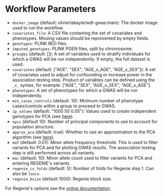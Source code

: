 # Workflow Parameters


- `docker_image` (default: olivierlabayle/wdl-gwas:main): The docker image used to run the workflow.
- `covariates_file`: A CSV file containing the set of covariates and phenotypes. Missing values should be represented by empty fields.
- `genotypes`: PLINK BED files.
- `imputed_genotypes`: PLINK PGEN files, split by chromosome.
- `groupby` (default: []): A set of variables used to stratify individuals for which a GWAS will be run independently. If empty, the full dataset is used.
- `covariates` (default: ["AGE", "SEX", "AGE_x_AGE", "AGE_x_SEX"]): A set of covariates used to adjust for confounding or increase power in the association testing step. Product of variables can be defined using the `_x_` syntax, for example: ["AGE", "SEX", "AGE_x_SEX", "AGE_x_AGE"].
- `phenotypes`: A set of phenotypes for which a GWAS will be run independently.
- `min_cases_controls` (default: 10): Minimum number of phenotype cases/controls within a group to proceed to GWAS.
- `ip_values` (default: "1000 50 0.05"): Values used to create independent genotypes for PCA (see [here](https://www.cog-genomics.org/plink/2.0/ld)).
- `npcs` (default 10): Number of principal components to use to account for population structure.
- `approx_pca` (default: true): Whether to use an approximation to the PCA algorithm (see [here](https://www.cog-genomics.org/plink/2.0/strat)).
- `maf` (default: 0.01): Minor allele frequency threshold. This is used to filter variants for PCA and for plotting GWAS results. The association testing step is still performed across all variants.
- `mac` (default: 10): Minor allele count used to filter variants for PCA and entering REGENIE's variants.
- `regenie_cv_folds` (default: 5): Number of folds for Regenie step 1. Can also be `loocv`.
- `regenie_bsize` (default 1000): Regenie block size.

For Regenie's options see the [online documentation](https://rgcgithub.github.io/regenie/options/).
